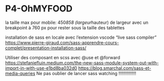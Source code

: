 # P4-OhMYFOOD

la taille max pour mobile:  450*858 (largeur*hauteur) de largeur avec un breakpoint à 760 px pour rester sous la taille des tablettes

installation de sass en locale avec l’extension vscode “live sass compiler”
https://www.pierre-giraud.com/sass-apprendre-cours-complet/presentation-installation-sass/

Utiliser des composant en scss avec @use et @forward
https://stefaniefluin.medium.com/the-new-sass-module-system-out-with-import-in-with-use-e1bd8ba032d0
https://blog.smarchal.com/sass-et-media-queries
Ne pas oublier de lancer sass watching !!!!!!!!!!!!!!